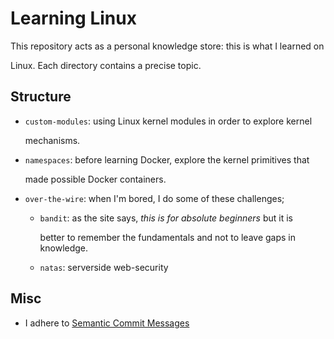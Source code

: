 # Learning Linux

This repository acts as a personal knowledge store: this is what I learned on

Linux. Each directory contains a precise topic.

## Structure

* `custom-modules`: using Linux kernel modules in order to explore kernel

  mechanisms.

* `namespaces`: before learning Docker, explore the kernel primitives that

  made possible Docker containers.

* `over-the-wire`: when I'm bored, I do some of these challenges;

  * `bandit`: as the site says, *this is for absolute beginners* but it is

    better to remember the fundamentals and not to leave gaps in knowledge.

  * `natas`: serverside web-security

## Misc

* I adhere to [Semantic Commit Messages](https://gist.github.com/joshbuchea/6f47e86d2510bce28f8e7f42ae84c716)
